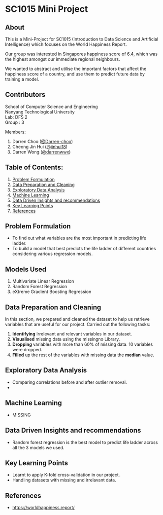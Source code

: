 # SC1015 Mini Project

## About

This is a Mini-Project for SC1015 (Introduction to Data Science and Artificial Intelligence) which focuses on the World Happiness Report. 

Our group was interested in Singapores happiness score of 6.4, which was the highest amongst our immediate regional neighbours.

We wanted to abstract and utilise the important factors that affect the happiness score of a country, and use them to predict future data by training a model.


  
## Contributors

School of Computer Science and Engineering \
Nanyang Technological University \
Lab: DFS 2 \
Group : 3

Members: 
1. Darren Choo ([@Darren-choo](https://github.com/Darren-choo))
2. Cheong Jin Hui ([@jinhui18](https://github.com/jinhui18))
3. Darren Wong ([@darrenwwx](https://github.com/darrenwwx))

## Table of Contents:
1. [Problem Formulation](#Problem-Formulation)
2. [Data Preparation and Cleaning](#Data-Preparation-and-Cleaning)
3. [Exploratory Data Analysis](#Exploratory-Data-Analysis)
4. [Machine Learning](#Machine-Learning)
5. [Data Driven Insights and recommendations](#Data-Driven-Insights-and-recommendations)
6. [Key Learning Points](#Key-Learning-Points)
7. [References](#References)

## Problem Formulation
- To find out what variables are the most important in predicting life ladder.
- To build a model that best predicts the life ladder of different countries considering various regression models.

## Models Used

1. Multivariate Linear Regression 
2. Random Forest Regression
3. eXtreme Gradient Boosting Regression

## Data Preparation and Cleaning
In this section, we prepared and cleaned the dataset to help us retrieve variables that are useful for our project.
Carried out the following tasks:

1.	**Identifying** Irrelevant and relevant variables in our dataset. 
2.	**Visualised** missing data using the missingno Library.
3.	**Dropping** variables with more than 60% of missing data. 10 variables were dropped.
4.	**Filled** up the rest of the variables with missing data the **median** value.


## Exploratory Data Analysis
- Comparing correlations before and after outlier removal.
- 

## Machine Learning
- MISSING

## Data Driven Insights and recommendations
- Random forest regression is the best model to predict life ladder across all the 3 models we used.

## Key Learning Points
- Learnt to apply K-fold cross-validation in our project.
- Handling datasets with missing and irrelavant data.

## References
- https://worldhappiness.report/
